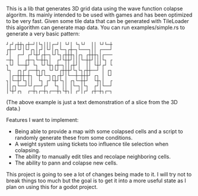This is a lib that generates 3D grid data using the wave function colapse algoritm.
Its mainly intended to be used with games and has been optimized to be very fast.
Given some tile data that can be generated with TileLoader this algorithm can generate map data.
You can run examples/simple.rs to generate a very basic pattern:

```
┘┌┘┌┼┼┐┌┼─┘│└┐│││┌─┘│ └┘│ └┐└┘  ││ └┘└─┼
┌┼─┘└┘│└┘┌┐│┌┘│└┘│┌┐└─┐┌┼─┐└───┐││ ┌───┘
┘│  ┌─┘ ┌┘└┼┘┌┼─┐└┘└┐┌┼┼┼┐│┌┐ ┌┼┼┼┐│┌───
─┼┐ │  ┌┼─┐└─┼┼┐│  ┌┘└┼┼┘│││└─┼┼┘│││└┐ ┌
┐└┘ └──┼┘ └┐ └┘└┼┐┌┼─┐││┌┼┘│  ││ └┼┘┌┘ └
└┐  ┌┐┌┘┌──┼┐┌┐ └┘└┘┌┼┼┼┘└┐└┐┌┼┼──┘ │ ┌┐
 │┌─┼┼┼─┼┐ └┼┘└─┐┌┐┌┼┘│└──┼─┼┼┼┘ ┌┐ │ └┘
┐│└─┼┘└┐││  └┐ ┌┘└┼┘└┐│ ┌┐└─┼┼┘  └┼┐│  ┌
││┌┐└──┘└┘┌──┘┌┘  └┐ ││ │└─┐│└┐  ┌┘│└──┘
│└┼┘┌┐  ┌─┼┐┌─┼┐┌──┼┐└┼┐│ ┌┘│┌┘ ┌┼─┼┐┌─┐
```
(The above example is just a text demonstration of a slice from the 3D data.)


Features I want to implement:
- Being able to provide a map with some colapsed cells and a script to randomly generate these from some conditions.
- A weight system using tickets too influence tile selection when colapsing.
- The ability to manually edit tiles and recolape neighboring cells.
- The ability to pann and colapse new cells.

This project is going to see a lot of changes being made to it. I will try not to break things too much but the goal is to get it into a more useful state as I plan on using this for a godot project.
